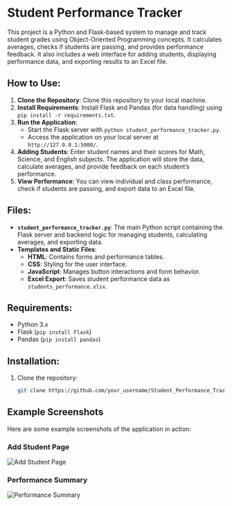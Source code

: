 # Student Performance Tracker

This project is a Python and Flask-based system to manage and track student grades using Object-Oriented Programming concepts. It calculates averages, checks if students are passing, and provides performance feedback. It also includes a web interface for adding students, displaying performance data, and exporting results to an Excel file.

## How to Use:

1. **Clone the Repository**: Clone this repository to your local machine.
2. **Install Requirements**: Install Flask and Pandas (for data handling) using `pip install -r requirements.txt`.
3. **Run the Application**:
   - Start the Flask server with `python student_performance_tracker.py`.
   - Access the application on your local server at `http://127.0.0.1:5000/`.
4. **Adding Students**: Enter student names and their scores for Math, Science, and English subjects. The application will store the data, calculate averages, and provide feedback on each student’s performance.
5. **View Performance**: You can view individual and class performance, check if students are passing, and export data to an Excel file.

## Files:

- **`student_performance_tracker.py`**: The main Python script containing the Flask server and backend logic for managing students, calculating averages, and exporting data.
- **Templates and Static Files**:
  - **HTML**: Contains forms and performance tables.
  - **CSS**: Styling for the user interface.
  - **JavaScript**: Manages button interactions and form behavior.
  - **Excel Export**: Saves student performance data as `students_performance.xlsx`.

## Requirements:

- Python 3.x
- Flask (`pip install Flask`)
- Pandas (`pip install pandas`)

## Installation:

1. Clone the repository:
   ```bash
   git clone https://github.com/your_username/Student_Performance_Tracker.git
   
## Example Screenshots

Here are some example screenshots of the application in action:

### Add Student Page
![Add Student Page](Student_Performance_Tracker/images/add_student_page.jpeg)

### Performance Summary
![Performance Summary](Student_Performance_Tracker/images/performance_summary.jpeg)


